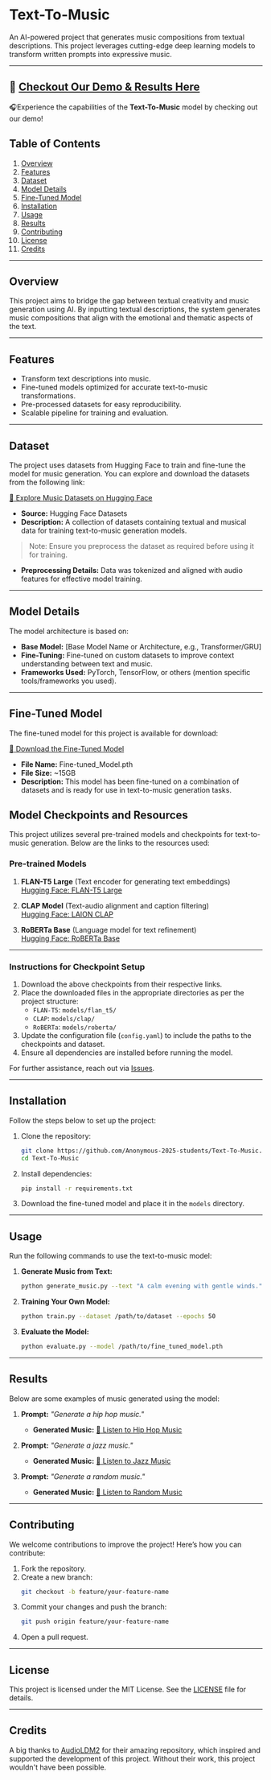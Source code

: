 # **Text-To-Music**

An AI-powered project that generates music compositions from textual descriptions. This project leverages cutting-edge deep learning models to transform written prompts into expressive music.

---

## 🚀 [**Checkout Our Demo  & Results Here**](https://niranjankumarnk.github.io/Text-to-Music.github.io/)

🎧Experience the capabilities of the **Text-To-Music** model by checking out our demo!

## **Table of Contents**
1. [Overview](#overview)
3. [Features](#features)
4. [Dataset](#dataset)
5. [Model Details](#model-details)
6. [Fine-Tuned Model](#fine-tuned-model)
7. [Installation](#installation)
8. [Usage](#usage)
9. [Results](#results)
10. [Contributing](#contributing)
11. [License](#license)
12. [Credits](#credits)

---

## **Overview**
This project aims to bridge the gap between textual creativity and music generation using AI. By inputting textual descriptions, the system generates music compositions that align with the emotional and thematic aspects of the text.

---

## **Features**
- Transform text descriptions into music.
- Fine-tuned models optimized for accurate text-to-music transformations.
- Pre-processed datasets for easy reproducibility.
- Scalable pipeline for training and evaluation.

---

## **Dataset**
The project uses datasets from Hugging Face to train and fine-tune the model for music generation. You can explore and download the datasets from the following link:

[🎵 Explore Music Datasets on Hugging Face](https://huggingface.co/datasets?search=music)

- **Source:** Hugging Face Datasets
- **Description:** A collection of datasets containing textual and musical data for training text-to-music generation models.

> Note: Ensure you preprocess the dataset as required before using it for training.

- **Preprocessing Details:** Data was tokenized and aligned with audio features for effective model training.

---

## **Model Details**
The model architecture is based on:
- **Base Model:** [Base Model Name or Architecture, e.g., Transformer/GRU]
- **Fine-Tuning:** Fine-tuned on custom datasets to improve context understanding between text and music.
- **Frameworks Used:** PyTorch, TensorFlow, or others (mention specific tools/frameworks you used).

---

## **Fine-Tuned Model**
The fine-tuned model for this project is available for download:

[🚀 Download the Fine-Tuned Model](https://drive.google.com/file/d/1sX-9R6nsmTxip2jeZhZL6W6hmND_IuCi/view?usp=drive_link)

- **File Name:** Fine-tuned_Model.pth
- **File Size:** ~15GB
- **Description:** This model has been fine-tuned on a combination of datasets and is ready for use in text-to-music generation tasks.
## Model Checkpoints and Resources

This project utilizes several pre-trained models and checkpoints for text-to-music generation. Below are the links to the resources used:

### Pre-trained Models
1. **FLAN-T5 Large** (Text encoder for generating text embeddings)  
   [Hugging Face: FLAN-T5 Large](https://huggingface.co/google/flan-t5-large)

2. **CLAP Model** (Text-audio alignment and caption filtering)  
   [Hugging Face: LAION CLAP](https://huggingface.co/lukewys/laion_clap/blob/main/music_speech_audioset_epoch_15_esc_89.98.pt)

3. **RoBERTa Base** (Language model for text refinement)  
   [Hugging Face: RoBERTa Base](https://huggingface.co/FacebookAI/roberta-base)

---

### Instructions for Checkpoint Setup
1. Download the above checkpoints from their respective links.
2. Place the downloaded files in the appropriate directories as per the project structure:
   - `FLAN-T5`: `models/flan_t5/`
   - `CLAP`: `models/clap/`
   - `RoBERTa`: `models/roberta/`
3. Update the configuration file (`config.yaml`) to include the paths to the checkpoints and dataset.
4. Ensure all dependencies are installed before running the model.

For further assistance, reach out via [Issues](https://github.com/your-repo/issues).

---

## **Installation**
Follow the steps below to set up the project:

1. Clone the repository:
   ```bash
   git clone https://github.com/Anonymous-2025-students/Text-To-Music.git
   cd Text-To-Music
   ```

2. Install dependencies:
   ```bash
   pip install -r requirements.txt
   ```

3. Download the fine-tuned model and place it in the `models` directory.

---

## **Usage**
Run the following commands to use the text-to-music model:

1. **Generate Music from Text:**
   ```bash
   python generate_music.py --text "A calm evening with gentle winds."
   ```

2. **Training Your Own Model:**
   ```bash
   python train.py --dataset /path/to/dataset --epochs 50
   ```

3. **Evaluate the Model:**
   ```bash
   python evaluate.py --model /path/to/fine_tuned_model.pth
   ```

---

## **Results**
Below are some examples of music generated using the model:

1. **Prompt:** *"Generate a hip hop music."*  
   - **Generated Music:** [🎵 Listen to Hip Hop Music](https://drive.google.com/file/d/1-hdEU_guFy2uO2Ab8-_IKnSBmH41EeB2/view?usp=drive_link)

2. **Prompt:** *"Generate a jazz music."*  
   - **Generated Music:** [🎷 Listen to Jazz Music](https://drive.google.com/file/d/1T2tPLJSeZhzLSdonKHwMq6FuR47Lw3-6/view?usp=drive_link)

3. **Prompt:** *"Generate a random music."*  
   - **Generated Music:** [🎼 Listen to Random Music](https://drive.google.com/file/d/1q1UWs7jk32rVMi2rs7mwNjri6HBRqzhD/view?usp=drive_link)


---

## **Contributing**
We welcome contributions to improve the project! Here’s how you can contribute:
1. Fork the repository.
2. Create a new branch:
   ```bash
   git checkout -b feature/your-feature-name
   ```
3. Commit your changes and push the branch:
   ```bash
   git push origin feature/your-feature-name
   ```
4. Open a pull request.

---

## **License**
This project is licensed under the MIT License. See the [LICENSE](LICENSE) file for details.

---

## **Credits**
A big thanks to [AudioLDM2](https://github.com/haoheliu/AudioLDM2) for their amazing repository, which inspired and supported the development of this project. Without their work, this project wouldn't have been possible.

